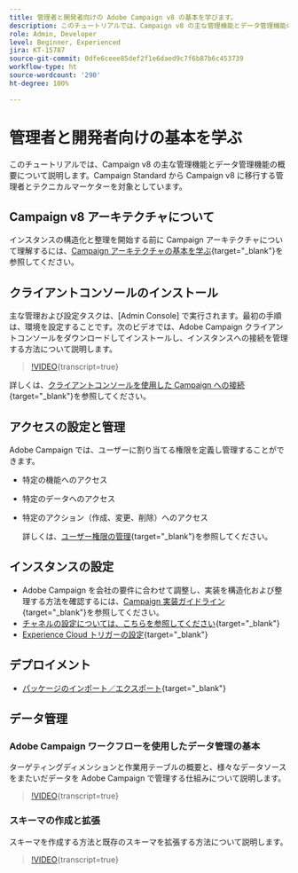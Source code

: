 ```yaml
---
title: 管理者と開発者向けの Adobe Campaign v8 の基本を学びます。
description: このチュートリアルでは、Campaign v8 の主な管理機能とデータ管理機能の概要について説明します。Campaign Standard から Campaign v8 に移行する管理者とテクニカルマーケターを対象としています。
role: Admin, Developer
level: Beginner, Experienced
jira: KT-15787
source-git-commit: 0dfe6ceee85def2f1e6daed9c7f6b87b6c453739
workflow-type: ht
source-wordcount: '290'
ht-degree: 100%

---
```



# 管理者と開発者向けの基本を学ぶ

このチュートリアルでは、Campaign v8 の主な管理機能とデータ管理機能の概要について説明します。Campaign Standard から Campaign v8 に移行する管理者とテクニカルマーケターを対象としています。

## Campaign v8 アーキテクチャについて

インスタンスの構造化と整理を開始する前に Campaign アーキテクチャについて理解するには、[Campaign アーキテクチャの基本を学ぶ](https://experienceleague.adobe.com/ja/docs/campaign/campaign-v8/config/architecture/architecture){target="_blank"}を参照してください。


## クライアントコンソールのインストール

主な管理および設定タスクは、[Admin Console] で実行されます。最初の手順は、環境を設定することです。次のビデオでは、Adobe Campaign クライアントコンソールをダウンロードしてインストールし、インスタンスへの接続を管理する方法について説明します。

>[!VIDEO](https://video.tv.adobe.com/v/335375?quality=12&learn=on){transcript=true}

詳しくは、[クライアントコンソールを使用した Campaign への接続](https://experienceleague.adobe.com/ja/docs/campaign/campaign-v8/new/connect){target="_blank"}を参照してください。

## アクセスの設定と管理

Adobe Campaign では、ユーザーに割り当てる権限を定義し管理することができます。

* 特定の機能へのアクセス
* 特定のデータへのアクセス
* 特定のアクション（作成、変更、削除）へのアクセス

  詳しくは、[ユーザー権限の管理](https://experienceleague.adobe.com/ja/docs/campaign/campaign-v8/admin/permissions/manage-permissions){target="_blank"}を参照してください。

## インスタンスの設定

* Adobe Campaign を会社の要件に合わせて調整し、実装を構造化および整理する方法を確認するには、[Campaign 実装ガイドライン](https://experienceleague.adobe.com/ja/docs/campaign/campaign-v8/config/implement/implement){target="_blank"}を参照してください。
* [チャネルの設定については、こちらを参照してください](https://experienceleague.adobe.com/ja/docs/campaign/campaign-v8/send/push/push-data-collection){target="_blank"}
* [Experience Cloud トリガーの設定](https://experienceleague.adobe.com/ja/docs/campaign-classic/using/integrating-with-adobe-experience-cloud/experience-triggers/about-triggers){target="_blank"}

## デプロイメント

* [パッケージのインポート／エクスポート](https://experienceleague.adobe.com/ja/docs/campaign/campaign-v8/developer/packages){target="_blank"}

## データ管理

### Adobe Campaign ワークフローを使用したデータ管理の基本

ターゲティングディメンションと作業用テーブルの概要と、様々なデータソースをまたいだデータを Adobe Campaign で管理する仕組みについて説明します。

>[!VIDEO](https://video.tv.adobe.com/v/339992?quality=12&learn=on){transcript=true}


### スキーマの作成と拡張

スキーマを作成する方法と既存のスキーマを拡張する方法について説明します。

>[!VIDEO](https://video.tv.adobe.com/v/337939?quality=12&learn=on){transcript=true}

